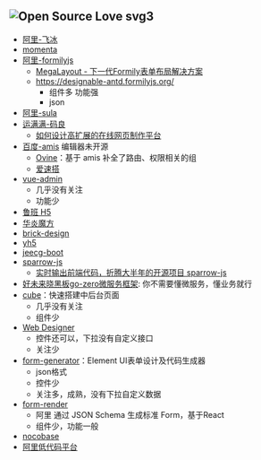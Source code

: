 ## ![Open Source Love svg3](https://badges.frapsoft.com/os/v3/open-source.svg?v=103)

* [阿里-飞冰](https://ice.work/)
* [momenta](https://github.com/imcuttle/mometa)
* [阿里-formilyjs](https://formilyjs.org/)
  * [MegaLayout - 下一代Formily表单布局解决方案](https://zhuanlan.zhihu.com/p/133906363)
  * https://designable-antd.formilyjs.org/
    * 组件多 功能强
    * json
* [阿里-sula](https://github.com/umijs/sula)
* [运满满-码良](https://github.com/ymm-tech/gods-pen)
  * [如何设计高扩展的在线网页制作平台](https://juejin.im/post/5bd83daee51d4524b50d23b5)
* [百度-amis](https://github.com/baidu/amis) 编辑器未开源
  * [Ovine](https://github.com/CareyToboo/ovine)：基于 amis 补全了路由、权限相关的组
  * [爱速搭](https://suda.baidu.com/)
* [vue-admin](https://github.com/jiangshanmeta/vue-admin)
  * 几乎没有关注
  * 功能少 
* [鲁班 H5](https://github.com/ly525/luban-h5)
* [华炎魔方](https://github.com/steedos/steedos-platform/)
* [brick-design](https://github.com/brick-design/react-visual-editor)
* [yh5](https://github.com/qq15725/yh5)
* [jeecg-boot](https://github.com/zhangdaiscott/jeecg-boot)
* [sparrow-js](https://github.com/sparrow-js/sparrow)
  * [实时输出前端代码，折腾大半年的开源项目 sparrow-js](https://www.v2ex.com/t/718505)
* [好未来晓黑板go-zero微服务框架](https://github.com/tal-tech/go-zero): 你不需要懂微服务，懂业务就行
* [cube](https://github.com/fantasticit/cube)：快速搭建中后台页面
  * 几乎没有关注
  * 组件少 
* [Web Designer](https://github.com/xiaoai7904/web_designer)
  * 控件还可以，下拉没有自定义接口
  * 关注少 
* [form-generator](https://github.com/JakHuang/form-generator)：Element UI表单设计及代码生成器
  * json格式
  * 控件少
  * 关注多，成熟，没有下拉自定义数据
* [form-render](https://github.com/alibaba/form-render)
  * 阿里 通过 JSON Schema 生成标准 Form，基于React
  * 组件少，功能一般
* [nocobase](https://github.com/nocobase/nocobase)
* [阿里低代码平台](https://github.com/alibaba/lowcode-engine)
